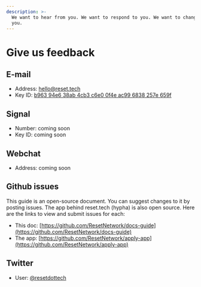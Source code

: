 ```yaml
---
description: >-
  We want to hear from you. We want to respond to you. We want to change for
  you.
---
```


# Give us feedback

## E-mail

* Address: [hello@reset.tech](mailto://hello@reset.tech)
* Key ID: [b963 94e6 38ab 4cb3 c6e0 0f4e ac99 6838 257e 659f](https://keybase.io/resettech/pgp_keys.asc?fingerprint=b96394e638ab4cb3c6e00f4eac996838257e659f)

## Signal

* Number: coming soon
* Key ID: coming soon

## Webchat

* Address: coming soon

## Github issues

This guide is an open-source document. You can suggest changes to it by posting issues. The app behind reset.tech \(hypha\) is also open source. Here are the links to view and submit issues for each:

* This doc: [https://github.com/ResetNetwork/docs-guide](https://github.com/ResetNetwork/docs-guide)
* The app: [https://github.com/ResetNetwork/apply-app](https://github.com/ResetNetwork/apply-app) 

## Twitter

* User: [@resetdottech](https://twitter.com/resetdottech)



